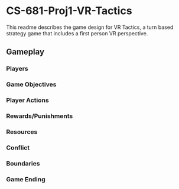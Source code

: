 # CS-681-Proj1-VR-Tactics

This readme describes the game design for VR Tactics, a turn based strategy game that includes a first person VR perspective.

## Gameplay

### Players

### Game Objectives

### Player Actions

### Rewards/Punishments

### Resources

### Conflict

### Boundaries

### Game Ending

